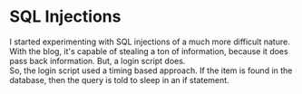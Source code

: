 # SQL Injections
I started experimenting with SQL injections of a much more difficult nature. With the blog, it's capable of stealing a ton of information, because it does pass back information. But, a login script does.   
So, the login script used a timing based approach. If the item is found in the database, then the query is told to sleep in an if statement.  
